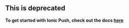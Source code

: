 ## This is deprecated

**To get started with Ionic Push, check out the docs [here](http://docs.ionic.io/docs/push-overview)**

